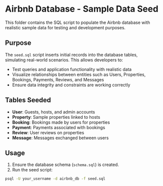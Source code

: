 # Airbnb Database - Sample Data Seed

This folder contains the SQL script to populate the Airbnb database with realistic sample data for testing and development purposes.

## Purpose

The `seed.sql` script inserts initial records into the database tables, simulating real-world scenarios. This allows developers to:

- Test queries and application functionality with realistic data
- Visualize relationships between entities such as Users, Properties, Bookings, Payments, Reviews, and Messages
- Ensure data integrity and constraints are working correctly

## Tables Seeded

- **User**: Guests, hosts, and admin accounts
- **Property**: Sample properties linked to hosts
- **Booking**: Bookings made by users for properties
- **Payment**: Payments associated with bookings
- **Review**: User reviews on properties
- **Message**: Messages exchanged between users

## Usage

1. Ensure the database schema (`schema.sql`) is created.
2. Run the seed script:

```bash
psql -U your_username -d airbnb_db -f seed.sql
